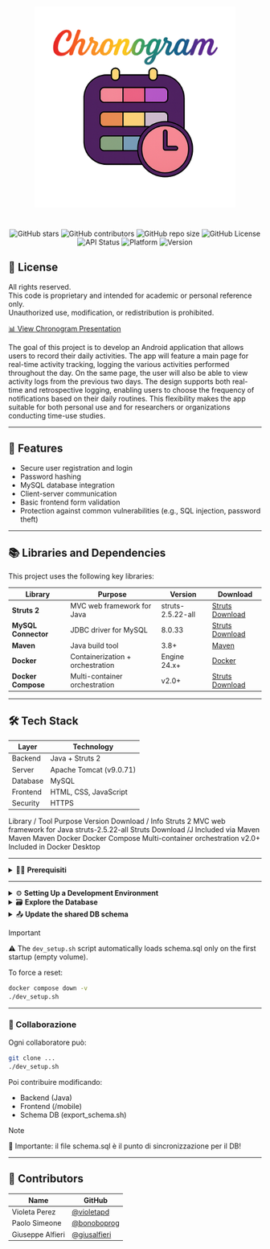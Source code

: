 <p align="center">
  <img src="docs/Logo.png" alt="Chronogram Title" width="400"/>
</p>


<p align="center" style="margin-top: 40px;">
    <img src="https://img.shields.io/github/stars/bonoboprog/Chronogram?style=plastic&color=FF2E2E&labelColor=2d0052" alt="GitHub stars">         <!-- Rosso -->
    <img src="https://img.shields.io/github/contributors/bonoboprog/Chronogram?style=plastic&color=FF7F00&labelColor=2d0052" alt="GitHub contributors"> <!-- Arancione -->
    <img src="https://img.shields.io/github/repo-size/bonoboprog/Chronogram?style=plastic&color=FFFF33&labelColor=2d0052" alt="GitHub repo size">  <!-- Giallo -->
    <img src="https://img.shields.io/github/license/bonoboprog/Chronogram?style=plastic&color=33FF33&labelColor=2d0052" alt="GitHub License">     <!-- Verde -->
    <img src="https://img.shields.io/badge/API%20Status-stable-33CCFF?style=plastic&labelColor=2d0052" alt="API Status">                          <!-- Azzurro -->
    <img src="https://img.shields.io/badge/Platform-Android-6666FF?style=plastic&labelColor=2d0052" alt="Platform">                               <!-- Blu -->
    <img src="https://img.shields.io/badge/Version-1.0.0-CC66FF?style=plastic&labelColor=2d0052" alt="Version">                                   <!-- Viola -->
</p>







## 📛 License

All rights reserved.  
This code is proprietary and intended for academic or personal reference only.  
Unauthorized use, modification, or redistribution is prohibited.




[📊 View Chronogram Presentation](https://docs.google.com/presentation/d/14NgOd5NSt-bIzUknydG7A0ilcgBkQL68LGOZmH8EEhI/edit?slide=id.g35803e53045_1_16)


The goal of this project is to develop an Android application that allows users to record their daily activities. The app will feature a main page for real-time activity tracking, logging the various activities performed throughout the day. On the same page, the user will also be able to view activity logs from the previous two days. The design supports both real-time and retrospective logging, enabling users to choose the frequency of notifications based on their daily routines. This flexibility makes the app suitable for both personal use and for researchers or organizations conducting time-use studies.

---

## 🚀 Features

- Secure user registration and login
- Password hashing 
- MySQL database integration
- Client-server communication
- Basic frontend form validation
- Protection against common vulnerabilities (e.g., SQL injection, password theft) 

---

## 📚 Libraries and Dependencies

This project uses the following key libraries:

| Library               | Purpose                                      | Version              | Download                                            |
|-----------------------|----------------------------------------------|----------------------|-----------------------------------------------------|
| **Struts 2**          | MVC web framework for Java                   | struts-2.5.22-all    | [Struts Download](https://archive.apache.org/dist/struts/2.5.22/) |
| **MySQL Connector**   | JDBC driver for MySQL	                       | 8.0.33               |  [Struts Download](https://archive.apache.org/dist/struts/2.5.22/) |
| **Maven**          |  Java build tool                 | 3.8+    | [Maven](https://maven.apache.org/) |
| **Docker**          | Containerization + orchestration                   | Engine 24.x+    | [Docker](https://www.docker.com/) |
| **Docker Compose**          | Multi-container orchestration                   | v2.0+    | [Struts Download](https://archive.apache.org/dist/struts/2.5.22/) |

---

## 🛠️ Tech Stack

| Layer       | Technology             |
|-------------|------------------------|
| Backend     | Java + Struts 2        |
| Server      | Apache Tomcat (v9.0.71)|
| Database    | MySQL                  |
| Frontend    | HTML, CSS, JavaScript  |
| Security    | HTTPS                  |


Library / Tool	Purpose	Version	Download / Info
Struts 2	MVC web framework for Java	struts-2.5.22-all	Struts Download
/J		Included via Maven
Maven			Maven
			Docker
Docker Compose	Multi-container orchestration	v2.0+	Included in Docker Desktop



---
<details>
<summary>🧑‍💻 <strong>Prerequisiti</strong></summary>

- [x] Docker
- [x] Java 8+
- [x] Maven
- [x] Node.js + Ionic CLI (`npm install -g @ionic/cli`)
- [ ] (Opzionale) MySQL Workbench per visualizzare lo schema

</details>

---

<details>
<summary>⚙️ <strong>Setting Up a Development Environment</strong></summary>

 1. **Clone the repository**
    ```bash
    git clone https://github.com/bonoboprog/DPN_APP.git
    cd DPN_APP
    ```

 2. **Execute the Complete Setup Script**

    ```bash
    ./dev_setup.sh
    ```

    This script will:

    - Stop and remove old containers
    - Build the backend (`build.sh`)
    - Start MySQL and Tomcat
    - Initialize the database with `schema.sql`

 3. **Go to:**

     👉 http://localhost:8080/chronogram

</details>



<details> 
<summary>🗃️ <strong>Explore the Database</strong></summary>


 1. **Access via terminal:**

    ```bash
    docker exec -it chronogram-mysql mysql -u chronouser -pchronopass chronogram
    ```

 2. **Verify the tables:**

    ```bash
    SHOW TABLES;
    DESCRIBE nome_tabella;
    ```

</details>



<details> 
<summary>📤 <strong>Update the shared DB schema</strong></summary>

1. **After making EER/Workbench changes → perform *forward engineering* to the MySQL container**

2. **Export the Schema with:**

   ```bash
   ./export_schema.sh
   ```

3. **Version the schema:**

   ```bash
   git add docker/init/schema.sql
   git commit -m "🔄 aggiornata struttura DB"
   git push
   ```


</details>


> [!IMPORTANT]  
> ⚠️ The `dev_setup.sh` script automatically loads schema.sql only on the first startup (empty volume).
>
> To force a reset:
>
>  ```bash
>  docker compose down -v
>  ./dev_setup.sh
>  ```

---

### 🤝 Collaborazione

Ogni collaboratore può:

```bash
git clone ...
./dev_setup.sh
```

Poi contribuire modificando:

- Backend (Java)
- Frontend (/mobile)
- Schema DB (export_schema.sh)

> [!NOTE] 
> 🧠 Importante: il file schema.sql è il punto di sincronizzazione per il DB!

---

## <a name="contributors">👥 Contributors</a>

| Name              |  GitHub                                               |
|-------------------|-------------------------------------------------------|
| Violeta Perez     | [@violetapd](https://github.com/violetapd)            |
| Paolo Simeone     | [@bonoboprog](https://github.com/bonoboprog)          |
| Giuseppe Alfieri  | [@giusalfieri](https://github.com/giusalfieri)        |









